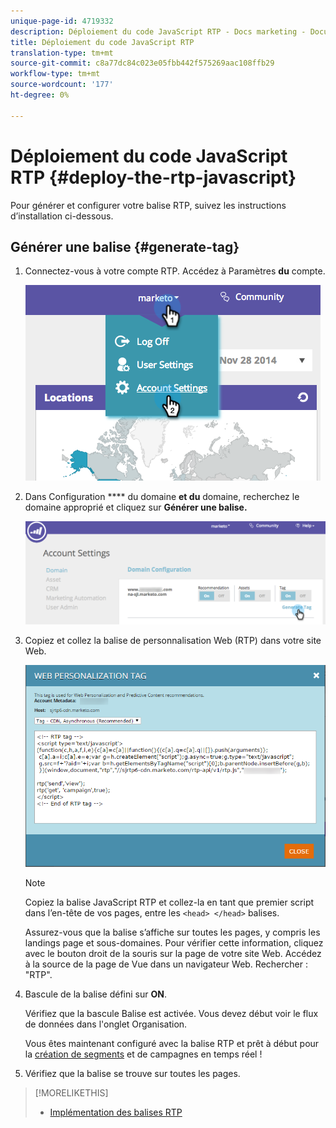 ```yaml
---
unique-page-id: 4719332
description: Déploiement du code JavaScript RTP - Docs marketing - Documentation du produit
title: Déploiement du code JavaScript RTP
translation-type: tm+mt
source-git-commit: c8a77dc84c023e05fbb442f575269aac108ffb29
workflow-type: tm+mt
source-wordcount: '177'
ht-degree: 0%

---
```



# Déploiement du code JavaScript RTP {#deploy-the-rtp-javascript}

Pour générer et configurer votre balise RTP, suivez les instructions d’installation ci-dessous.

## Générer une balise {#generate-tag}

1. Connectez-vous à votre compte RTP. Accédez à Paramètres **du** compte.

   ![](assets/image2014-12-1-23-3a3-3a12.png)

1. Dans Configuration **** du domaine **et du** domaine, recherchez le domaine approprié et cliquez sur **Générer une balise.**

   ![](assets/image2014-12-1-23-3a5-3a35.png)

1. Copiez et collez la balise de personnalisation Web (RTP) dans votre site Web.

   ![](assets/web-personalization-tag.png)

   >[!NOTE]
   >
   >Copiez la balise JavaScript RTP et collez-la en tant que premier script dans l’en-tête de vos pages, entre les `<head> </head>` balises.

   Assurez-vous que la balise s’affiche sur toutes les pages, y compris les landings page et sous-domaines. Pour vérifier cette information, cliquez avec le bouton droit de la souris sur la page de votre site Web. Accédez à la source de la page de Vue dans un navigateur Web. Rechercher : &quot;RTP&quot;.

1. Bascule de la balise défini sur **ON**.

   Vérifiez que la bascule Balise est activée. Vous devez début voir le flux de données dans l&#39;onglet Organisation.

   Vous êtes maintenant configuré avec la balise RTP et prêt à début pour la [création de segments](/help/marketo/product-docs/web-personalization/using-web-segments/create-a-basic-web-segment.md) et de campagnes en temps réel !

1. Vérifiez que la balise se trouve sur toutes les pages.

>[!MORELIKETHIS]
>
>* [Implémentation des balises RTP](http://docs.marketo.com/display/docs/rtp+tag+implementation)

